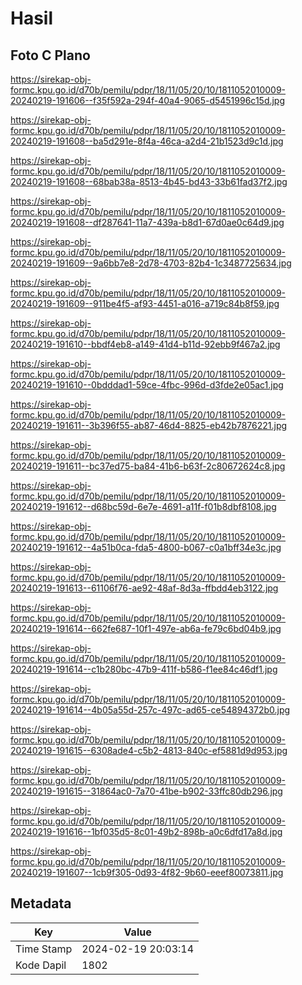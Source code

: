 # Hasil

## Foto C Plano

https://sirekap-obj-formc.kpu.go.id/d70b/pemilu/pdpr/18/11/05/20/10/1811052010009-20240219-191606--f35f592a-294f-40a4-9065-d5451996c15d.jpg

https://sirekap-obj-formc.kpu.go.id/d70b/pemilu/pdpr/18/11/05/20/10/1811052010009-20240219-191608--ba5d291e-8f4a-46ca-a2d4-21b1523d9c1d.jpg

https://sirekap-obj-formc.kpu.go.id/d70b/pemilu/pdpr/18/11/05/20/10/1811052010009-20240219-191608--68bab38a-8513-4b45-bd43-33b61fad37f2.jpg

https://sirekap-obj-formc.kpu.go.id/d70b/pemilu/pdpr/18/11/05/20/10/1811052010009-20240219-191608--df287641-11a7-439a-b8d1-67d0ae0c64d9.jpg

https://sirekap-obj-formc.kpu.go.id/d70b/pemilu/pdpr/18/11/05/20/10/1811052010009-20240219-191609--9a6bb7e8-2d78-4703-82b4-1c3487725634.jpg

https://sirekap-obj-formc.kpu.go.id/d70b/pemilu/pdpr/18/11/05/20/10/1811052010009-20240219-191609--911be4f5-af93-4451-a016-a719c84b8f59.jpg

https://sirekap-obj-formc.kpu.go.id/d70b/pemilu/pdpr/18/11/05/20/10/1811052010009-20240219-191610--bbdf4eb8-a149-41d4-b11d-92ebb9f467a2.jpg

https://sirekap-obj-formc.kpu.go.id/d70b/pemilu/pdpr/18/11/05/20/10/1811052010009-20240219-191610--0bdddad1-59ce-4fbc-996d-d3fde2e05ac1.jpg

https://sirekap-obj-formc.kpu.go.id/d70b/pemilu/pdpr/18/11/05/20/10/1811052010009-20240219-191611--3b396f55-ab87-46d4-8825-eb42b7876221.jpg

https://sirekap-obj-formc.kpu.go.id/d70b/pemilu/pdpr/18/11/05/20/10/1811052010009-20240219-191611--bc37ed75-ba84-41b6-b63f-2c80672624c8.jpg

https://sirekap-obj-formc.kpu.go.id/d70b/pemilu/pdpr/18/11/05/20/10/1811052010009-20240219-191612--d68bc59d-6e7e-4691-a11f-f01b8dbf8108.jpg

https://sirekap-obj-formc.kpu.go.id/d70b/pemilu/pdpr/18/11/05/20/10/1811052010009-20240219-191612--4a51b0ca-fda5-4800-b067-c0a1bff34e3c.jpg

https://sirekap-obj-formc.kpu.go.id/d70b/pemilu/pdpr/18/11/05/20/10/1811052010009-20240219-191613--61106f76-ae92-48af-8d3a-ffbdd4eb3122.jpg

https://sirekap-obj-formc.kpu.go.id/d70b/pemilu/pdpr/18/11/05/20/10/1811052010009-20240219-191614--662fe687-10f1-497e-ab6a-fe79c6bd04b9.jpg

https://sirekap-obj-formc.kpu.go.id/d70b/pemilu/pdpr/18/11/05/20/10/1811052010009-20240219-191614--c1b280bc-47b9-411f-b586-f1ee84c46df1.jpg

https://sirekap-obj-formc.kpu.go.id/d70b/pemilu/pdpr/18/11/05/20/10/1811052010009-20240219-191614--4b05a55d-257c-497c-ad65-ce54894372b0.jpg

https://sirekap-obj-formc.kpu.go.id/d70b/pemilu/pdpr/18/11/05/20/10/1811052010009-20240219-191615--6308ade4-c5b2-4813-840c-ef5881d9d953.jpg

https://sirekap-obj-formc.kpu.go.id/d70b/pemilu/pdpr/18/11/05/20/10/1811052010009-20240219-191615--31864ac0-7a70-41be-b902-33ffc80db296.jpg

https://sirekap-obj-formc.kpu.go.id/d70b/pemilu/pdpr/18/11/05/20/10/1811052010009-20240219-191616--1bf035d5-8c01-49b2-898b-a0c6dfd17a8d.jpg

https://sirekap-obj-formc.kpu.go.id/d70b/pemilu/pdpr/18/11/05/20/10/1811052010009-20240219-191607--1cb9f305-0d93-4f82-9b60-eeef80073811.jpg


## Metadata

| Key        | Value               |
| ---------- | ------------------- |
| Time Stamp | 2024-02-19 20:03:14 |
| Kode Dapil | 1802                |



